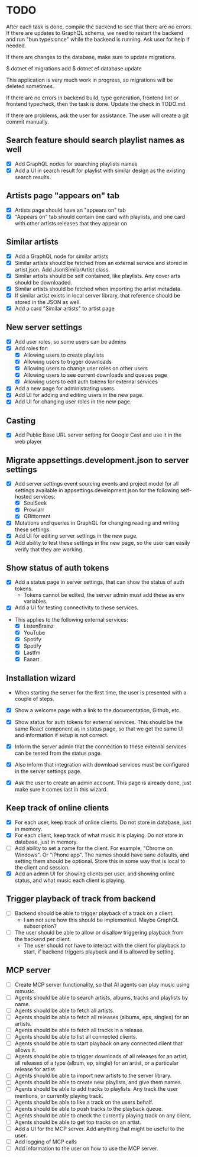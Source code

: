 # TODO

After each task is done, compile the backend to see that there are no errors.
If there are updates to GraphQL schema, we need to restart the backend and
run "bun types:once" while the backend is running. Ask user for help if needed.

If there are changes to the database, make sure to update migrations.

$ dotnet ef migrations add <MigrationName>
$ dotnet ef database update

This application is very much work in progress, so migrations will be deleted sometimes.

If there are no errors in backend build, type generation, frontend lint or frontend typecheck,
then the task is done.
Update the check in TODO.md.

If there are problems, ask the user for assistance.
The user will create a git commit manually.

## Search feature should search playlist names as well

* [x] Add GraphQL nodes for searching playlists names
* [x] Add a UI in search result for playlist with similar design as the existing search results.

## Artists page "appears on" tab

* [x] Artists page should have an "appears on" tab
* [x] "Appears on" tab should contain one card with playlists, and one card with other artists releases that they appear
  on

## Similar artists

* [x] Add a GraphQL node for similar artists
* [x] Similar artists should be fetched from an external service and stored in artist.json. Add JsonSimilarArtist class.
* [x] Similar artists should be self contained, like playlists. Any cover arts should be downloaded.
* [x] Similar artists should be fetched when importing the artist metadata.
* [x] If similar artist exists in local server library, that reference should be stored in the JSON as well.
* [x] Add a card "Similar artists" to artist page

## New server settings

* [x] Add user roles, so some users can be admins
* [x] Add roles for:
    * [x] Allowing users to create playlists
    * [x] Allowing users to trigger downloads
    * [x] Allowing users to change user roles on other users
    * [x] Allowing users to see current downloads and queues page
    * [x] Allowing users to edit auth tokens for external services
* [x] Add a new page for administrating users.
* [x] Add UI for adding and editing users in the new page.
* [x] Add UI for changing user roles in the new page.

## Casting

* [x] Add Public Base URL server setting for Google Cast and use it in the web player

## Migrate appsettings.development.json to server settings

* [x] Add server settings event sourcing events and project model for all settings available in
  appsettings.development.json for the following self-hosted services:
    * [x] SoulSeek
    * [x] Prowlarr
    * [x] QBittorrent
* [x] Mutations and queries in GraphQL for changing reading and writing these settings.
* [x] Add UI for editing server settings in the new page.
* [x] Add ability to test these settings in the new page, so the user can easily verify that they are working.

## Show status of auth tokens

* [x] Add a status page in server settings, that can show the status of auth tokens.
    * Tokens cannot be edited, the server admin must add these as env variables.
* [x] Add a UI for testing connectivity to these services.

* This applies to the following external services:
    * [x] ListenBrainz
    * [x] YouTube
    * [x] Spotify
    * [x] Spotify
    * [x] Lastfm
    * [x] Fanart

## Installation wizard

* When starting the server for the first time, the user is presented with a couple of steps.

* [x] Show a welcome page with a link to the documentation, Github, etc.
* [x] Show status for auth tokens for external services. This should be the same React component as in status page, so that we get the same UI and information if setup is not correct.
* [x] Inform the server admin that the connection to these external services can be tested from the status page.
* [x] Also inform that integration with download services must be configured in the server settings page.

* [x] Ask the user to create an admin account. This page is already done, just make sure it comes last in this wizard.

## Keep track of online clients

* [x] For each user, keep track of online clients. Do not store in database, just in memory.
* [x] For each client, keep track of what music it is playing. Do not store in database, just in memory.
* [ ] Add ability to set a name for the client. For example, "Chrome on Windows". Or "iPhone app". The names should have
  sane defaults, and setting them should be optional. Store this in some way that is local to the client and session.
* [x] Add an admin UI for showing clients per user, and showing online status, and what music each client is playing.

## Trigger playback of track from backend

* [ ] Backend should be able to trigger playback of a track on a client.
    * I am not sure how this should be implemented. Maybe GraphQL subscription?
* [ ] The user should be able to allow or disallow triggering playback from the backend per client.
    * The user should not have to interact with the client for playback to start, if backend triggers playback and it is
      allowed by setting.

## MCP server

* [ ] Create MCP server functionality, so that AI agents can play music using mmusic.
* [ ] Agents should be able to search artists, albums, tracks and playlists by name.
* [ ] Agents should be able to fetch all artists.
* [ ] Agents should be able to fetch all releases (albums, eps, singles) for an artists.
* [ ] Agents should be able to fetch all tracks in a release.
* [ ] Agents should be able to list all connected clients.
* [ ] Agents should be able to start playback on any connected client that allows it.
* [ ] Agents should be able to trigger downloads of all releases for an artist, all releases of a type (album, ep,
  single) for an artist, or a particular release for artist.
* [ ] Agents should be able to import new artists to the server library.
* [ ] Agents should be able to create new playlists, and give them names.
* [ ] Agents should be able to add tracks to playlists. Any track the user mentions, or currently playing track.
* [ ] Agents should be able to like a track on the users behalf.
* [ ] Agents should be able to push tracks to the playback queue.
* [ ] Agents should be able to check the currently playing track on any client.
* [ ] Agents should be able to get top tracks on an artist.
* [ ] Add a UI for the MCP server. Add anything that might be useful to the user.
* [ ] Add logging of MCP calls
* [ ] Add information to the user on how to use the MCP server.
